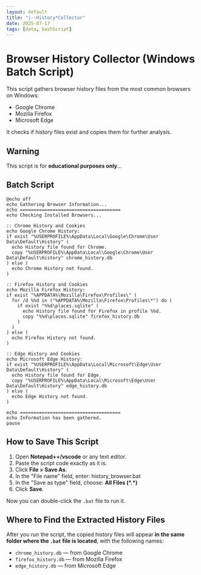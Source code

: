 ```yaml
---
layout: default
title: "|--History*Collector"
date: 2025-07-17
tags: [data, bashScript]
---
```


# Browser History Collector (Windows Batch Script)

This script gathers browser history files from the most common browsers on Windows:

- Google Chrome  
- Mozilla Firefox  
- Microsoft Edge

It checks if history files exist and copies them for further analysis.


## Warning

This script is for **educational purposes only**...


## Batch Script

```batch
@echo off
echo Gathering Browser Information...
echo =====================================
echo Checking Installed Browsers...

:: Chrome History and Cookies
echo Google Chrome History:
if exist "%USERPROFILE%\AppData\Local\Google\Chrome\User Data\Default\History" (
  echo History file found for Chrome.
  copy "%USERPROFILE%\AppData\Local\Google\Chrome\User Data\Default\History" chrome_history.db
) else (
  echo Chrome History not found.
)

:: Firefox History and Cookies
echo Mozilla Firefox History:
if exist "%APPDATA%\Mozilla\Firefox\Profiles\" (
  for /d %%d in ("%APPDATA%\Mozilla\Firefox\Profiles\*") do (
    if exist "%%d\places.sqlite" (
      echo History file found for Firefox in profile %%d.
      copy "%%d\places.sqlite" firefox_history.db
    )
  )
) else (
  echo Firefox History not found.
)

:: Edge History and Cookies
echo Microsoft Edge History:
if exist "%USERPROFILE%\AppData\Local\Microsoft\Edge\User Data\Default\History" (
  echo History file found for Edge.
  copy "%USERPROFILE%\AppData\Local\Microsoft\Edge\User Data\Default\History" edge_history.db
) else (
  echo Edge History not found.
)

echo =====================================
echo Information has been gathered.
pause

```

## How to Save This Script

1. Open **Notepad++/vscode** or any text editor.
2. Paste the script code exactly as it is.
3. Click **File > Save As**.
4. In the "File name" field, enter: history_browser.bat
5. In the "Save as type" field, choose:  **All Files (\*.\*)**
6. Click **Save**.

Now you can double-click the `.bat` file to run it.

## Where to Find the Extracted History Files

After you run the script, the copied history files will appear **in the same folder where the `.bat` file is located**, with the following names:

- `chrome_history.db` — from Google Chrome
- `firefox_history.db` — from Mozilla Firefox
- `edge_history.db` — from Microsoft Edge

